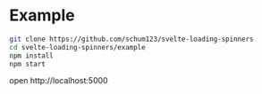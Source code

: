 # Example

```bash
git clone https://github.com/schum123/svelte-loading-spinners
cd svelte-loading-spinners/example
npm install
npm start
```

open http://localhost:5000
